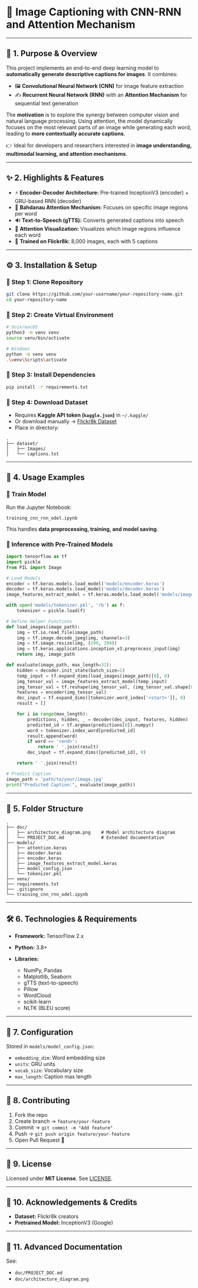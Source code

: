 # 🌟 Image Captioning with CNN-RNN and Attention Mechanism

---

## 📖 1. Purpose & Overview

This project implements an end-to-end deep learning model to **automatically generate descriptive captions for images**. It combines:

* 🖼 **Convolutional Neural Network (CNN)** for image feature extraction
* ✍ **Recurrent Neural Network (RNN)** with an **Attention Mechanism** for sequential text generation

The **motivation** is to explore the synergy between computer vision and natural language processing. Using attention, the model dynamically focuses on the most relevant parts of an image while generating each word, leading to **more contextually accurate captions**.

👉 Ideal for developers and researchers interested in **image understanding, multimodal learning, and attention mechanisms**.

---

## ✨ 2. Highlights & Features

* ⚡ **Encoder-Decoder Architecture:** Pre-trained InceptionV3 (encoder) + GRU-based RNN (decoder)
* 🎯 **Bahdanau Attention Mechanism:** Focuses on specific image regions per word
* 🔊 **Text-to-Speech (gTTS):** Converts generated captions into speech
* 👀 **Attention Visualization:** Visualizes which image regions influence each word
* 📂 **Trained on Flickr8k:** 8,000 images, each with 5 captions

---

## ⚙️ 3. Installation & Setup

### 🔹 Step 1: Clone Repository

```bash
git clone https://github.com/your-username/your-repository-name.git
cd your-repository-name
```

### 🔹 Step 2: Create Virtual Environment

```bash
# Unix/macOS
python3 -m venv venv
source venv/bin/activate

# Windows
python -m venv venv
.\venv\Scripts\activate
```

### 🔹 Step 3: Install Dependencies

```bash
pip install -r requirements.txt
```

### 🔹 Step 4: Download Dataset

* Requires **Kaggle API token (`kaggle.json`)** in `~/.kaggle/`
* Or download manually → [Flickr8k Dataset](https://www.kaggle.com/datasets/adityajn105/flickr8k)
* Place in directory:

```
.
├── dataset/
│   ├── Images/
│   └── captions.txt
```

---

## 🚀 4. Usage Examples

### 🔹 Train Model

Run the Jupyter Notebook:

```
training_cnn_rnn_odel.ipynb
```

This handles **data preprocessing, training, and model saving**.

### 🔹 Inference with Pre-Trained Models

```python
import tensorflow as tf
import pickle
from PIL import Image

# Load Models
encoder = tf.keras.models.load_model('models/encoder.keras')
decoder = tf.keras.models.load_model('models/decoder.keras')
image_features_extract_model = tf.keras.models.load_model('models/image_features_extract_model.keras')

with open('models/tokenizer.pkl', 'rb') as f:
    tokenizer = pickle.load(f)

# Define Helper Functions
def load_images(image_path):
    img = tf.io.read_file(image_path)
    img = tf.image.decode_jpeg(img, channels=3)
    img = tf.image.resize(img, (299, 299))
    img = tf.keras.applications.inception_v3.preprocess_input(img)
    return img, image_path

def evaluate(image_path, max_length=31):
    hidden = decoder.init_state(batch_size=1)
    temp_input = tf.expand_dims(load_images(image_path)[0], 0)
    img_tensor_val = image_features_extract_model(temp_input)
    img_tensor_val = tf.reshape(img_tensor_val, (img_tensor_val.shape[0], -1, img_tensor_val.shape[3]))
    features = encoder(img_tensor_val)
    dec_input = tf.expand_dims([tokenizer.word_index['<start>']], 0)
    result = []

    for i in range(max_length):
        predictions, hidden, _ = decoder(dec_input, features, hidden)
        predicted_id = tf.argmax(predictions[0]).numpy()
        word = tokenizer.index_word[predicted_id]
        result.append(word)
        if word == '<end>':
            return ' '.join(result)
        dec_input = tf.expand_dims([predicted_id], 0)

    return ' '.join(result)

# Predict Caption
image_path = 'path/to/your/image.jpg'
print("Predicted Caption:", evaluate(image_path))
```

---

## 📂 5. Folder Structure

```
.
├── doc/
│   ├── architecture_diagram.png    # Model architecture diagram
│   └── PROJECT_DOC.md              # Extended documentation
├── models/
│   ├── attention.keras
│   ├── decoder.keras
│   ├── encoder.keras
│   ├── image_features_extract_model.keras
│   ├── model_config.json
│   └── tokenizer.pkl
├── venv/
├── requirements.txt
├── .gitignore
└── training_cnn_rnn_odel.ipynb
```

---

## 🛠 6. Technologies & Requirements

* **Framework:** TensorFlow 2.x
* **Python:** 3.8+
* **Libraries:**

  * NumPy, Pandas
  * Matplotlib, Seaborn
  * gTTS (text-to-speech)
  * Pillow
  * WordCloud
  * scikit-learn
  * NLTK (BLEU score)

---

## 🔧 7. Configuration

Stored in `models/model_config.json`:

* `embedding_dim`: Word embedding size
* `units`: GRU units
* `vocab_size`: Vocabulary size
* `max_length`: Caption max length

---

## 🤝 8. Contributing

1. Fork the repo
2. Create branch → `feature/your-feature`
3. Commit → `git commit -m "Add feature"`
4. Push → `git push origin feature/your-feature`
5. Open Pull Request 🎉

---

## 📜 9. License

Licensed under **MIT License**. See [LICENSE](LICENSE).

---

## 🙏 10. Acknowledgements & Credits

* **Dataset:** Flickr8k creators
* **Pretrained Model:** InceptionV3 (Google)

---

## 📑 11. Advanced Documentation

See:

* `doc/PROJECT_DOC.md`
* `doc/architecture_diagram.png`
